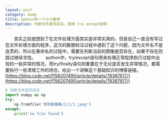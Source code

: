 ```yaml
---
layout: post
category: dump
title: opencv的一个小小脚本
description: 判断文件是否存在，使用 try except结构
---
```


　　其实之前就想到了在文件处理方面其实是非常实用的，但是自己一直没有写过在文件处理方面的程序，这次的数据标注过程中遇到了这个问题，因为文件名不是连贯的，所以在重命名的过程中，需要先判断当前的图像是否存在，如果不存在则跳过继续寻找。
　　python中，try/except语句用来处理正常程序执行过程中出现的一些异常的情况，而try/finally语句则重要在于无论是否发生异常情况，都需要执行一些清理工作的场合。给出一个讲解这个基础知识的博客链接。[https://blog.csdn.net/f156207495/article/details/78387617/](https://blog.csdn.net/f156207495/article/details/78387617/)


```python
# 判断文件是否存在
import numpy as np
try:
    np.fromfile('常熟数据集/2/1/1.jpeg')
except:
    print('no file found')
```